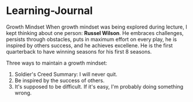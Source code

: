 # Learning-Journal
Growth Mindset
When growth mindset was being explored during lecture, I kept thinking about one person: **Russel Wilson**. He embraces challenges, persists through obstacles, puts in maximum effort on every play, he is inspired by others success, and he achieves excellene.  He is the first quarterback to have winning seasons for his first 8 seasons. 

Three ways to maintain a growth mindset:
1) Soldier's Creed Summary: I will never quit.
2) Be inspired by the success of others.
3) It's supposed to be difficult. If it's easy, I'm probably doing something wrong.
